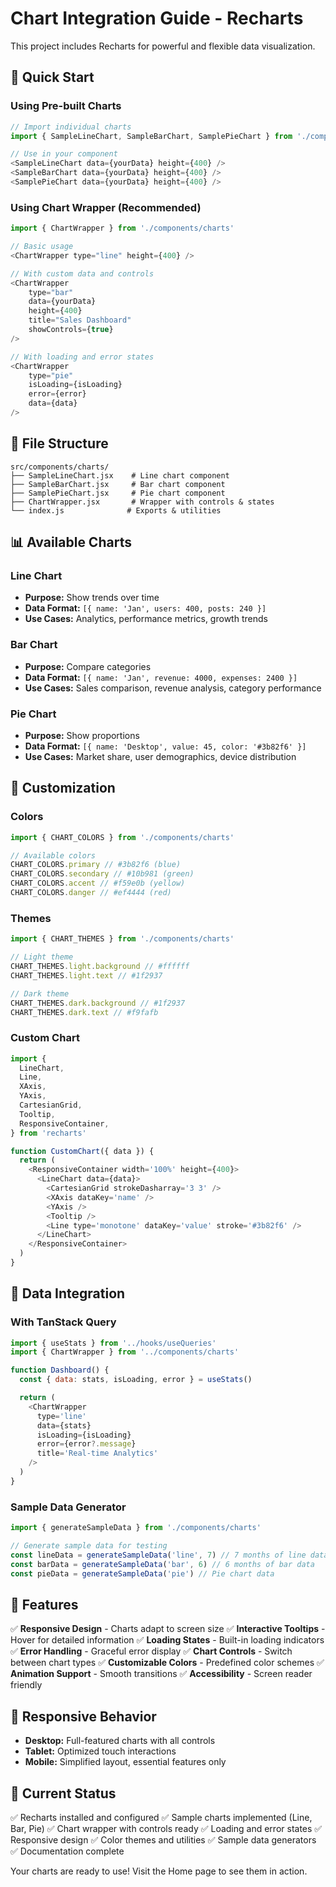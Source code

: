 # Chart Integration Guide - Recharts

This project includes Recharts for powerful and flexible data visualization.

## 🚀 Quick Start

### Using Pre-built Charts

```javascript
// Import individual charts
import { SampleLineChart, SampleBarChart, SamplePieChart } from './components/charts'

// Use in your component
<SampleLineChart data={yourData} height={400} />
<SampleBarChart data={yourData} height={400} />
<SamplePieChart data={yourData} height={400} />
```

### Using Chart Wrapper (Recommended)

```javascript
import { ChartWrapper } from './components/charts'

// Basic usage
<ChartWrapper type="line" height={400} />

// With custom data and controls
<ChartWrapper
    type="bar"
    data={yourData}
    height={400}
    title="Sales Dashboard"
    showControls={true}
/>

// With loading and error states
<ChartWrapper
    type="pie"
    isLoading={isLoading}
    error={error}
    data={data}
/>
```

## 📁 File Structure

```
src/components/charts/
├── SampleLineChart.jsx    # Line chart component
├── SampleBarChart.jsx     # Bar chart component
├── SamplePieChart.jsx     # Pie chart component
├── ChartWrapper.jsx       # Wrapper with controls & states
└── index.js              # Exports & utilities
```

## 📊 Available Charts

### Line Chart

- **Purpose:** Show trends over time
- **Data Format:** `[{ name: 'Jan', users: 400, posts: 240 }]`
- **Use Cases:** Analytics, performance metrics, growth trends

### Bar Chart

- **Purpose:** Compare categories
- **Data Format:** `[{ name: 'Jan', revenue: 4000, expenses: 2400 }]`
- **Use Cases:** Sales comparison, revenue analysis, category performance

### Pie Chart

- **Purpose:** Show proportions
- **Data Format:** `[{ name: 'Desktop', value: 45, color: '#3b82f6' }]`
- **Use Cases:** Market share, user demographics, device distribution

## 🎨 Customization

### Colors

```javascript
import { CHART_COLORS } from './components/charts'

// Available colors
CHART_COLORS.primary // #3b82f6 (blue)
CHART_COLORS.secondary // #10b981 (green)
CHART_COLORS.accent // #f59e0b (yellow)
CHART_COLORS.danger // #ef4444 (red)
```

### Themes

```javascript
import { CHART_THEMES } from './components/charts'

// Light theme
CHART_THEMES.light.background // #ffffff
CHART_THEMES.light.text // #1f2937

// Dark theme
CHART_THEMES.dark.background // #1f2937
CHART_THEMES.dark.text // #f9fafb
```

### Custom Chart

```javascript
import {
  LineChart,
  Line,
  XAxis,
  YAxis,
  CartesianGrid,
  Tooltip,
  ResponsiveContainer,
} from 'recharts'

function CustomChart({ data }) {
  return (
    <ResponsiveContainer width='100%' height={400}>
      <LineChart data={data}>
        <CartesianGrid strokeDasharray='3 3' />
        <XAxis dataKey='name' />
        <YAxis />
        <Tooltip />
        <Line type='monotone' dataKey='value' stroke='#3b82f6' />
      </LineChart>
    </ResponsiveContainer>
  )
}
```

## 📝 Data Integration

### With TanStack Query

```javascript
import { useStats } from '../hooks/useQueries'
import { ChartWrapper } from '../components/charts'

function Dashboard() {
  const { data: stats, isLoading, error } = useStats()

  return (
    <ChartWrapper
      type='line'
      data={stats}
      isLoading={isLoading}
      error={error?.message}
      title='Real-time Analytics'
    />
  )
}
```

### Sample Data Generator

```javascript
import { generateSampleData } from './components/charts'

// Generate sample data for testing
const lineData = generateSampleData('line', 7) // 7 months of line data
const barData = generateSampleData('bar', 6) // 6 months of bar data
const pieData = generateSampleData('pie') // Pie chart data
```

## 🔧 Features

✅ **Responsive Design** - Charts adapt to screen size ✅ **Interactive Tooltips** - Hover for
detailed information ✅ **Loading States** - Built-in loading indicators ✅ **Error Handling** -
Graceful error display ✅ **Chart Controls** - Switch between chart types ✅ **Customizable
Colors** - Predefined color schemes ✅ **Animation Support** - Smooth transitions ✅
**Accessibility** - Screen reader friendly

## 📱 Responsive Behavior

- **Desktop:** Full-featured charts with all controls
- **Tablet:** Optimized touch interactions
- **Mobile:** Simplified layout, essential features only

## 🎯 Current Status

✅ Recharts installed and configured ✅ Sample charts implemented (Line, Bar, Pie) ✅ Chart wrapper
with controls ready ✅ Loading and error states ✅ Responsive design ✅ Color themes and utilities
✅ Sample data generators ✅ Documentation complete

Your charts are ready to use! Visit the Home page to see them in action.
